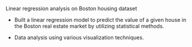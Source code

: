 Linear regression analysis on Boston housing dataset

- Built a linear regression model to predict the value of a given house in the Boston real estate market by utilizing statistical methods.

- Data analysis using various visualization techniques.
